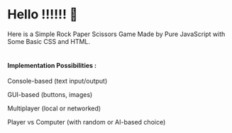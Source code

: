 # Hello !!!!!! 🙌
Here is a Simple Rock Paper Scissors Game Made by Pure JavaScript with Some Basic CSS and HTML.<br>
<br>
<h4>Implementation Possibilities :<br></h4>
Console-based (text input/output)

GUI-based (buttons, images)

Multiplayer (local or networked)

Player vs Computer (with random or AI-based choice)


